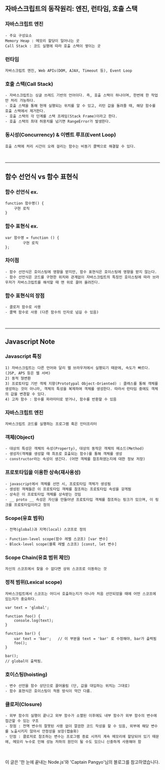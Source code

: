 ## 자바스크립트의 동작원리: 엔진, 런타임, 호출 스택

### 자바스크립트 엔진
	- 주요 구성요소
	Memory Heap : 메모리 할당이 일어나는 곳
	Call Stack : 코드 실행에 따라 호출 스택이 쌓이는 곳

### 런타임
	자바스크립트 엔진, Web APIs(DOM, AJAX, Timeout 등), Event Loop

### 호출 스택(Call Stack)
	- 자바스크립트는 싱글 쓰레드 기반의 언어이다. 즉, 호출 스택이 하나이며, 한번에 한 작업만 처리 가능하다.
	- 호출 스택을 통해 현재 실행되는 위치를 알 수 있고, 리턴 값을 돌려줄 때, 해당 함수를 호출 스택에서 제거한다.
	- 호출 스택의 각 단계를 스택 프레임(Stack Frame)이라고 한다.
	- 호출 스택의 최대 허용치를 넘기면 RangeError가 발생한다.

### 동시성(Concurrency) & 이벤트 루프(Event Loop)
	호출 스택에 처리 시간이 오래 걸리는 함수는 비동기 콜백으로 해결할 수 있다.

<br/>
<hr/>

## 함수 선언식 vs 함수 표현식

### 함수 선언식 ex.
```
function 함수명() {
	구현 로직
}
```
### 함수 표현식 ex.
```
var 함수명 = function () {
		구현 로직
};
```

### 차이점
	- 함수 선언식은 호이스팅에 영향을 받지만, 함수 표현식은 호이스팅에 영향을 받지 않는다.
	- 함수 선언식은 코드를 구현한 위치와 관계없이 자바스크립트의 특징인 호이스팅에 따라 브라우저가 자바스크립트를 해석할 때 맨 위로 끌어 올려진다.

### 함수 표현식의 장점
	- 클로저 함수로 사용
	- 콜백 함수로 사용 (다른 함수의 인자로 넘길 수 있음)

<br/>
<hr/>

## Javascript Note

### Javascript 특징
	1) 자바스크립트는 다른 언어와 달리 웹 브라우저에서 실행되기 때문에, 속도가 빠르다. (JSP, APS 등은 웹 서버)
	2) 동적 형변환
	3) 프로토타입 기반 객체 지향(Prototypal Object-Oriented) : 클래스를 통해 객체를 생성하는 것이 아니라, 객체의 특성을 복제하여 객체를 생성한다. 따라서 런타임 중에도 객체의 값을 변경할 수 있다.
	4) 고차 함수 : 함수를 파라미터로 받거나, 함수를 반환할 수 있음

### 자바스크립트 엔진
	자바스크립트 코드를 실행하는 프로그램 혹은 인터프리터

### 객체(Object)
	- 대상의 특성은 객체의 속성(Property), 대상의 동작은 객체의 메소드(Method)
	- 생성자(객체를 생성할 때 최초로 호출되는 함수)를 통해 객체를 생성
	- constructor라는 속성이 생긴다. (어떤 객체를 참조하였는지에 대한 정보 저장)

### 프로토타입을 이용한 상속(재사용성)
	- javascript에서 객체를 선언 시, 프로토타입 객체가 생성됨
	- 생성된 객체들은 이 프로토타입 객체를 참조하는 프로토타입 속성을 갖게됨
	- 상속은 이 프로토타입 객체를 상속받는 것임
	- __ proto __ 속성은 자신을 만들어낸 프로토타입 객체를 참조하는 링크가 있으며, 이 링크를 프로토타입이라고 정의

### Scope(유효 범위)
	- 전역(global)과 지역(local) 스코프로 정의

	- Function-level scope(함수 레벨 스코프) [var 변수]
	- Block-level scope(블록 레벨 스코프) [const, let 변수]

### Scope Chain(유효 범위 체인)
	자신의 스코프에서 찾을 수 없다면 상위 스코프로 이동하는 것

### 정적 범위(Lexical scope)
	자바스크립트에서 스코프는 어디서 호출하는지가 아니라 처음 선언되었을 때에 어떤 스코프에 있는지가 중요하다.

```
var text = 'global';

function foo() {
	console.log(text);
}

function bar() {
	var text = 'bar';	// 이 부분을 text = 'bar' 로 수정해야, bar가 출력됨
	foo();
}

bar();
// global이 출력됨.
```

### 호이스팅(hoisting)
	- 변수 선언을 함수 상단으로 끌어올림 (단, 값을 대입하는 위치는 그대로)
	- 함수 표현식은 호이스팅이 적용 방식이 약간 다름.

### 클로저(Closure)
	- 외부 함수의 실행이 끝나고 외부 함수가 소멸된 이후에도 내부 함수가 외부 함수의 변수에 접근할 수 있는 구조
	- 장점 : 전역 변수의 잘못된 사용 없이 깔끔한 코드 작성을 할 수 있음, 외부에 해당 변수를 노출시키지 않아서 안정성을 보장(캡슐화)
	- 단점 : 클로저로 참조하는 변수는 프로그램 종료 시까지 계속 메모리에 할당되어 있기 때문에, 메모리 누수로 인해 성능 저하의 원인이 될 수도 있으니 신중하게 사용해야 함



<br/>
<br/>
이 글은 '한 눈에 끝내는 Node.js'와 'Captain Pangyo'님의 블로그를 참고하였습니다.
